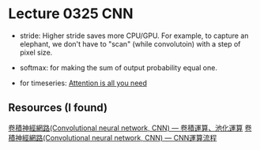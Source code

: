 # Lecture 0325 CNN
- stride: Higher stride saves more CPU/GPU. For example, to capture an elephant, we don't have to "scan" (while convolutoin) with a step of pixel size. 
- softmax: for making the sum of output probability equal one.

- for timeseries: [Attention is all you need](https://www.google.com/search?q=attention+is+all+you+need&client=firefox-b-d&sxsrf=APq-WBtQd_UMYzq1Ox2BYSe8aGsWAwMUvQ%3A1648180748709&ei=DD49Ysr3KoqNr7wPp5S88AY&oq=attention+is+a&gs_lcp=Cgdnd3Mtd2l6EAMYADIFCAAQkQIyBQgAEJECMgUIABDLATIFCAAQkQIyBQgAEIAEMgUIABCABDIFCAAQgAQyBQgAEIAEMgUIABCABDIFCAAQgAQ6BwgAEEcQsAM6BAgjECc6BAgAEEM6BwguENQCEEM6CgguEMcBENEDEEM6CAguEIAEENQCOgsILhCABBDHARDRA0oECEEYAEoECEYYAFCHH1jVN2DtS2gDcAF4AIABYYgB6weSAQIxNJgBAKABAcgBCMABAQ&sclient=gws-wiz)

## Resources (I found)
[卷積神經網路(Convolutional neural network, CNN) — 卷積運算、池化運算](https://chih-sheng-huang821.medium.com/%E5%8D%B7%E7%A9%8D%E7%A5%9E%E7%B6%93%E7%B6%B2%E8%B7%AF-convolutional-neural-network-cnn-%E5%8D%B7%E7%A9%8D%E9%81%8B%E7%AE%97-%E6%B1%A0%E5%8C%96%E9%81%8B%E7%AE%97-856330c2b703)
[卷積神經網路(Convolutional neural network, CNN) — CNN運算流程](https://chih-sheng-huang821.medium.com/%E5%8D%B7%E7%A9%8D%E7%A5%9E%E7%B6%93%E7%B6%B2%E8%B7%AF-convolutional-neural-network-cnn-cnn%E9%81%8B%E7%AE%97%E6%B5%81%E7%A8%8B-ecaec240a631)